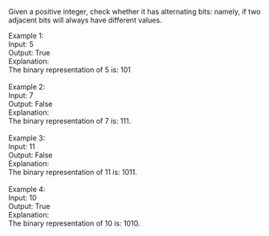 Given a positive integer, check whether it has alternating bits: namely, 
if two adjacent bits will always have different values.</br>

Example 1:</br>
Input: 5</br>
Output: True</br>
Explanation:</br>
The binary representation of 5 is: 101</br></br>
Example 2:</br>
Input: 7</br>
Output: False</br>
Explanation:</br>
The binary representation of 7 is: 111.</br></br>
Example 3:</br>
Input: 11</br>
Output: False</br>
Explanation:</br>
The binary representation of 11 is: 1011.</br></br>
Example 4:</br>
Input: 10</br>
Output: True</br>
Explanation:</br>
The binary representation of 10 is: 1010.</br>